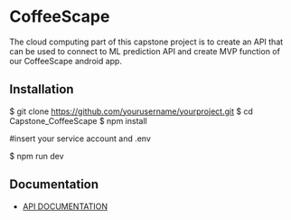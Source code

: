 # CoffeeScape
The cloud computing part of this capstone project is to create an API that can be used to connect to ML prediction API and create MVP function of our CoffeeScape android app.

## Installation

$ git clone https://github.com/yourusername/yourproject.git
$ cd Capstone_CoffeeScape
$ npm install

#insert your service account and .env

$ npm run dev

## Documentation
* [API DOCUMENTATION](https://documenter.getpostman.com/view/21791853/2s9YeD9tAT)
